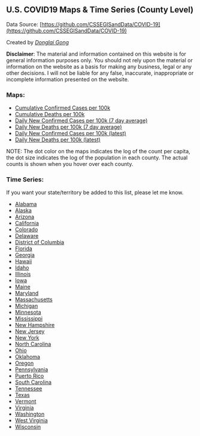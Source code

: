 ## U.S. COVID19 Maps & Time Series (County Level)
Data Source: [https://github.com/CSSEGISandData/COVID-19](https://github.com/CSSEGISandData/COVID-19)

Created by [_Donglai Gong_](mailto:gong@bluetao.com)

**Disclaimer**: The material and information contained on this website is for general information purposes only. You should not rely upon the material or information on the website as a basis for making any business, legal or any other decisions. I will not be liable for any false, inaccurate, inappropriate or incomplete information presented on the website.

### Maps: 

- [Cumulative Confirmed Cases per 100k](https://truedichotomy.github.io/covid19_public/maps/covid19map_confirmed.html)
- [Cumulative Deaths per 100k](https://truedichotomy.github.io/covid19_public/maps/covid19map_death.html)
- [Daily New Confirmed Cases per 100k (7 day average)](https://truedichotomy.github.io/covid19_public/maps/covid19map_delta_confirmed_7days.html)
- [Daily New Deaths per 100k (7 day average)](https://truedichotomy.github.io/covid19_public/maps/covid19map_delta_death_7days.html)
- [Daily New Confirmed Cases per 100k (latest)](https://truedichotomy.github.io/covid19_public/maps/covid19map_delta_confirmed_latest.html)
- [Daily New Deaths per 100k (latest)](https://truedichotomy.github.io/covid19_public/maps/covid19map_delta_death_latest.html)

NOTE: The dot color on the maps indicates the log of the count per capita, the dot size indicates the log of the population in each county. The actual counts is shown when you hover over each county.

### Time Series:

If you want your state/territory be added to this list, please let me know.

- [Alabama](https://truedichotomy.github.io/covid19_public/timeseries/covid19ts_Alabama.html)
- [Alaska](https://truedichotomy.github.io/covid19_public/timeseries/covid19ts_Alaska.html)
- [Arizona](https://truedichotomy.github.io/covid19_public/timeseries/covid19ts_Arizona.html)
- [California](https://truedichotomy.github.io/covid19_public/timeseries/covid19ts_California.html)
- [Colorado](https://truedichotomy.github.io/covid19_public/timeseries/covid19ts_Colorado.html)
- [Delaware](https://truedichotomy.github.io/covid19_public/timeseries/covid19ts_Delaware.html)
- [District of Columbia](https://truedichotomy.github.io/covid19_public/timeseries/covid19ts_DistrictofColumbia.html)
- [Florida](https://truedichotomy.github.io/covid19_public/timeseries/covid19ts_Florida.html)
- [Georgia](https://truedichotomy.github.io/covid19_public/timeseries/covid19ts_Georgia.html)
- [Hawaii](https://truedichotomy.github.io/covid19_public/timeseries/covid19ts_Hawaii.html)
- [Idaho](https://truedichotomy.github.io/covid19_public/timeseries/covid19ts_Idaho.html)
- [Illinois](https://truedichotomy.github.io/covid19_public/timeseries/covid19ts_Illinois.html)
- [Iowa](https://truedichotomy.github.io/covid19_public/timeseries/covid19ts_Iowa.html)
- [Maine](https://truedichotomy.github.io/covid19_public/timeseries/covid19ts_Maine.html)
- [Maryland](https://truedichotomy.github.io/covid19_public/timeseries/covid19ts_Maryland.html)
- [Massachusetts](https://truedichotomy.github.io/covid19_public/timeseries/covid19ts_Massachusetts.html)
- [Michigan](https://truedichotomy.github.io/covid19_public/timeseries/covid19ts_Michigan.html)
- [Minnesota](https://truedichotomy.github.io/covid19_public/timeseries/covid19ts_Minnesota.html)
- [Mississippi](https://truedichotomy.github.io/covid19_public/timeseries/covid19ts_Mississippi.html)
- [New Hampshire](https://truedichotomy.github.io/covid19_public/timeseries/covid19ts_NewHampshire.html)
- [New Jersey](https://truedichotomy.github.io/covid19_public/timeseries/covid19ts_NewJersey.html)
- [New York](https://truedichotomy.github.io/covid19_public/timeseries/covid19ts_NewYork.html)
- [North Carolina](https://truedichotomy.github.io/covid19_public/timeseries/covid19ts_NorthCarolina.html)
- [Ohio](https://truedichotomy.github.io/covid19_public/timeseries/covid19ts_Ohio.html)
- [Oklahoma](https://truedichotomy.github.io/covid19_public/timeseries/covid19ts_Oklahoma.html)
- [Oregon](https://truedichotomy.github.io/covid19_public/timeseries/covid19ts_Oregon.html)
- [Pennsylvania](https://truedichotomy.github.io/covid19_public/timeseries/covid19ts_Pennsylvania.html)
- [Puerto Rico](https://truedichotomy.github.io/covid19_public/timeseries/covid19ts_PuertoRico.html)
- [South Carolina](https://truedichotomy.github.io/covid19_public/timeseries/covid19ts_SouthCarolina.html)
- [Tennessee](https://truedichotomy.github.io/covid19_public/timeseries/covid19ts_Tennessee.html)
- [Texas](https://truedichotomy.github.io/covid19_public/timeseries/covid19ts_Texas.html)
- [Vermont](https://truedichotomy.github.io/covid19_public/timeseries/covid19ts_Vermont.html)
- [Virginia](https://truedichotomy.github.io/covid19_public/timeseries/covid19ts_Virginia.html)
- [Washington](https://truedichotomy.github.io/covid19_public/timeseries/covid19ts_Washington.html)
- [West Virginia](https://truedichotomy.github.io/covid19_public/timeseries/covid19ts_WestVirginia.html)
- [Wisconsin](https://truedichotomy.github.io/covid19_public/timeseries/covid19ts_Wisconsin.html)



